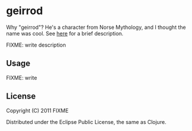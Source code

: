 # geirrod

Why "geirrod"? He's a character from Norse Mythology, and I thought
the name was cool. See
[here](http://www.godchecker.com/pantheon/norse-mythology.php?deity=GEIRROD)
for a brief description. 

FIXME: write description

## Usage

FIXME: write

## License

Copyright (C) 2011 FIXME

Distributed under the Eclipse Public License, the same as Clojure.
